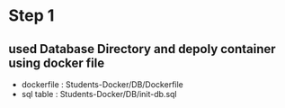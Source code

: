 # Step 1 

## used Database Directory and depoly container using docker file 
  - dockerfile : Students-Docker/DB/Dockerfile
  - sql table  : Students-Docker/DB/init-db.sql

